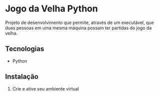 # Jogo da Velha Python

Projeto de desenvolvimento que permite, através de um executável, que duas pessoas em uma mesma máquina possam ter partidas do jogo da velha.

## Tecnologias

- Python

## Instalação

1. Crie e ative seu ambiente virtual